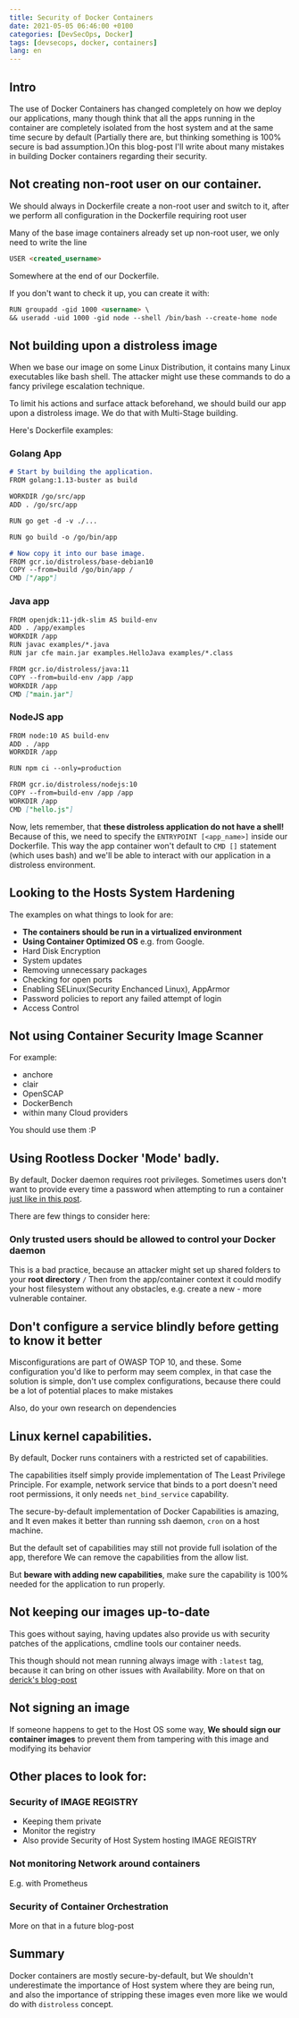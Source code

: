 ```yaml
---
title: Security of Docker Containers
date: 2021-05-05 06:46:00 +0100
categories: [DevSecOps, Docker]
tags: [devsecops, docker, containers]
lang: en
---
```


## Intro

The use of Docker Containers has changed completely on how we deploy our applications, many though think that all the apps running in the container are completely isolated from the host system and at the same time secure by default (Partially there are, but thinking something is 100% secure is bad assumption.)On this blog-post I'll write about many mistakes in building Docker containers regarding their security.

## Not creating non-root user on our container.

We should always in Dockerfile create a non-root user and switch to it, after we perform all configuration in the Dockerfile requiring root user

Many of the base image containers already set up non-root user, we only need to write the line
```md
USER <created_username>
```
Somewhere at the end of our Dockerfile.


If you don't want to check it up, you can create it with:
```md
RUN groupadd -gid 1000 <username> \
&& useradd -uid 1000 -gid node --shell /bin/bash --create-home node
```

## Not building upon a distroless image

When we base our image on some Linux Distribution, it contains many Linux executables like bash shell. The attacker might use these commands to do a fancy privilege escalation technique.

To limit his actions and surface attack beforehand, we should build our app upon a distroless image. We do that with Multi-Stage building.

Here's Dockerfile examples:

### Golang App
```md
# Start by building the application.
FROM golang:1.13-buster as build

WORKDIR /go/src/app
ADD . /go/src/app

RUN go get -d -v ./...

RUN go build -o /go/bin/app

# Now copy it into our base image.
FROM gcr.io/distroless/base-debian10
COPY --from=build /go/bin/app /
CMD ["/app"]
```
### Java app
```md
FROM openjdk:11-jdk-slim AS build-env
ADD . /app/examples
WORKDIR /app
RUN javac examples/*.java
RUN jar cfe main.jar examples.HelloJava examples/*.class

FROM gcr.io/distroless/java:11
COPY --from=build-env /app /app
WORKDIR /app
CMD ["main.jar"]
```
### NodeJS app
```md
FROM node:10 AS build-env
ADD . /app
WORKDIR /app

RUN npm ci --only=production

FROM gcr.io/distroless/nodejs:10
COPY --from=build-env /app /app
WORKDIR /app
CMD ["hello.js"]
```
Now, lets remember, that **these distroless application do not have a shell!** Because of this, we need to specify the ```ENTRYPOINT [<app_name>]``` inside our Dockerfile. This way the app container won't default to ```CMD []``` statement (which uses bash) and we'll be able to interact with our application in a distroless environment.

## Looking to the Hosts System Hardening
The examples on what things to look for are:
- **The containers should be run in a virtualized environment**
- **Using Container Optimized OS** e.g. from Google.
- Hard Disk Encryption
- System updates
- Removing unnecessary packages
- Checking for open ports
- Enabling SELinux(Security Enchanced Linux), AppArmor
- Password policies to report any failed attempt of login
- Access Control

## Not using Container Security Image Scanner
For example:
- anchore
- clair
- OpenSCAP
- DockerBench
- within many Cloud providers

You should use them :P

## Using Rootless Docker 'Mode' badly.

By default, Docker daemon requires root privileges. Sometimes users don't want to provide every time a password when attempting to run a container [just like in this post](https://askubuntu.com/questions/477551/how-can-i-use-docker-without-sudo).

There are few things to consider here:
### Only trusted users should be allowed to control your Docker daemon

This is a bad practice, because an attacker might set up shared folders to your **root directory** ```/```
Then from the app/container context it could modify your host filesystem without any obstacles, e.g. create a new - more vulnerable container.



## Don't configure a service blindly before getting to know it better

Misconfigurations are part of OWASP TOP 10, and these.
Some configuration you'd like to perform may seem complex, in that case the solution is simple, don't use complex configurations, because there could be a lot of potential places to make mistakes

Also, do your own research on dependencies

## Linux kernel capabilities.

By default, Docker runs containers with a restricted set of capabilities.

The capabilities itself simply provide implementation of The Least Privilege Principle.
For example, network service that binds to a port doesn't need root permissions, it only needs ```net_bind_service``` capability.

The secure-by-default implementation of Docker Capabilities is amazing, and It even makes it better than running ssh daemon, ```cron``` on a host machine.

But the default set of capabilities may still not provide full isolation of the app, therefore We can remove the capabilities from the allow list.

But **beware with adding new capabilities**, make sure the capability is 100% needed for the application to run properly.

## Not keeping our images up-to-date

This goes without saying, having updates also provide us with security patches of the applications, cmdline tools our container needs.

This though should not mean running always image with ```:latest``` tag, because it can bring on other issues with Availability. More on that on [derick's blog-post](https://derickbailey.com/2017/05/10/never-use-the-latest-image-from-docker-hub/)

## Not signing an image
If someone happens to get to the Host OS some way, **We should sign our container images** to prevent them from tampering with this image and modifying its behavior


## Other places to look for:
### Security of IMAGE REGISTRY
- Keeping them private
- Monitor the registry
- Also provide Security of Host System hosting IMAGE REGISTRY
### Not monitoring Network around containers

E.g. with Prometheus

### Security of Container Orchestration
More on that in a future blog-post

## Summary
Docker containers are mostly secure-by-default, but We shouldn't underestimate the importance of Host system where they are being run, and also the importance of stripping these images even more like we would do with ```distroless``` concept.
